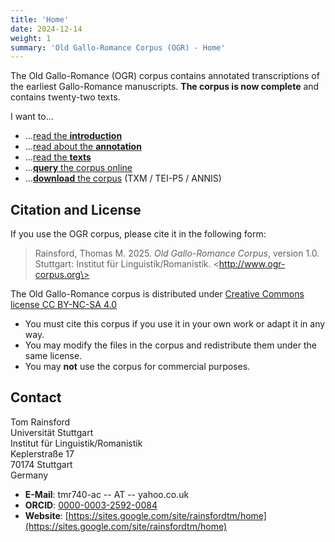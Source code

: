 ```yaml
---
title: 'Home'
date: 2024-12-14
weight: 1
summary: 'Old Gallo-Romance Corpus (OGR) - Home'
---
```


The Old Gallo-Romance (OGR) corpus contains annotated transcriptions of the earliest Gallo-Romance
manuscripts. __The corpus is now complete__ and contains twenty-two texts.

I want to...

* ...[read the __introduction__](/docs/presentation)
* ...[read about the __annotation__](/docs/annotation)
* ...[read the __texts__](/docs/texts)
* ...[__query__ the corpus online](http://ogr-corpus.org/annis-gui-3.6.0)
* ...[__download__ the corpus](/docs/download) (TXM / TEI-P5 / ANNIS)

## Citation and License

If you use the OGR corpus, please cite it in the following form:

> Rainsford, Thomas M. 2025. _Old Gallo-Romance Corpus_, version 1.0. Stuttgart: Institut für
> Linguistik/Romanistik. \<http://www.ogr-corpus.org\>

The Old Gallo-Romance corpus is distributed under 
[Creative Commons license CC BY-NC-SA 4.0](https://creativecommons.org/licenses/by-nc-sa/4.0/)

+ You must cite this corpus if you use it in your own work or adapt it in any way.
+ You may modify the files in the corpus and redistribute them under the same license.
+ You may __not__ use the corpus for commercial purposes.

## Contact

Tom Rainsford\
Universität Stuttgart\
Institut für Linguistik/Romanistik\
Keplerstraße 17\
70174 Stuttgart\
Germany

+ __E-Mail__: tmr740-ac -- AT -- yahoo.co.uk
+ __ORCID__: [0000-0003-2592-0084](https://orcid.org/0000-0003-2592-0084)
+ __Website__: [https://sites.google.com/site/rainsfordtm/home](https://sites.google.com/site/rainsfordtm/home)




